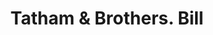 ---
doi: 10.7916/D8ZG84BQ
date_other: '1852'
date_other_textual: '1852'
form: printed ephemera
genre:
- Invoices
name:
- Tatham & Brothers
object_in_context_url: https://biggert.cul.columbia.edu/items/view/ave_biggert_01129
subject_hierarchical_geographic:
- New York, New York, United States
subject_name:
- Tatham & Brothers
title: Tatham & Brothers. Bill
sort_title: Tatham & Brothers. Bill
call_number: ave_biggert_01129
coordinates:
- 40.71277777777778,-74.00583333333333
pid: ave_biggert_01129
identifiers: ave_biggert_01129
thumbnail: https://derivativo-2.library.columbia.edu/iiif/2/ldpd:344906/full/!256,256/0/native.jpg
permalink: "/biggert/ave_biggert_01129/"
layout: iiif-image-page
---
